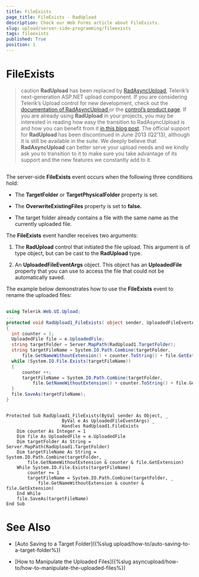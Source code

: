 ```yaml
---
title: FileExists
page_title: FileExists - RadUpload
description: Check our Web Forms article about FileExists.
slug: upload/server-side-programming/fileexists
tags: fileexists
published: True
position: 1
---
```


# FileExists



>caution  **RadUpload** has been replaced by [RadAsyncUpload](https://demos.telerik.com/aspnet-ajax/asyncupload/examples/overview/defaultcs.aspx), Telerik’s next-generation ASP.NET upload component. If you are considering Telerik’s Upload control for new development, check out the [documentation of RadAsyncUpload ](https://www.telerik.com/help/aspnet-ajax/asyncupload-overview.html) or the [control’s product page](https://www.telerik.com/products/aspnet-ajax/asyncupload.aspx). If you are already using **RadUpload** in your projects, you may be interested in reading how easy the transition to RadAsyncUpload is and how you can benefit from it [in this blog post](https://blogs.telerik.com/blogs/12-12-05/the-case-of-telerik-s-new-old-asp.net-ajax-upload-control-radasyncupload). The official support for **RadUpload** has been discontinued in June 2013 (Q2’13), although it is still be available in the suite. We deeply believe that **RadAsyncUpload** can better serve your upload needs and we kindly ask you to transition to it to make sure you take advantage of its support and the new features we constantly add to it.
>


## 

The server-side **FileExists** event occurs when the following three conditions hold:

* The **TargetFolder** or **TargetPhysicalFolder** property is set.

* The **OverwriteExistingFiles** property is set to **false.**

* The target folder already contains a file with the same name as the currently uploaded file.

The **FileExists** event handler receives two arguments:

1. The **RadUpload** control that initiated the file upload. This argument is of type object, but can be cast to the **RadUpload** type.

1. An **UploadedFileEventArgs** object. This object has an **UploadedFile** property that you can use to access the file that could not be automatically saved.

The example below demonstrates how to use the **FileExists** event to rename the uploaded files:





````C#
	     
using Telerik.Web.UI.Upload;
...
protected void RadUpload1_FileExists( object sender, UploadedFileEventArgs e)
{
  int counter = 1;
  UploadedFile file = e.UploadedFile;
  string targetFolder = Server.MapPath(RadUpload1.TargetFolder);
  string targetFileName = System.IO.Path.Combine(targetFolder,
      file.GetNameWithoutExtension() + counter.ToString() + file.GetExtension());
  while (System.IO.File.Exists(targetFileName))
  {
      counter ++;
      targetFileName = System.IO.Path.Combine(targetFolder,
          file.GetNameWithoutExtension() + counter.ToString() + file.GetExtension());
  }
  file.SaveAs(targetFileName);
} 
````
````VB.NET
	     
Protected Sub RadUpload1_FileExists(ByVal sender As Object, _
                     ByVal e As UploadedFileEventArgs) _
                     Handles RadUpload1.FileExists
    Dim counter As Integer = 1
    Dim file As UploadedFile = e.UploadedFile
    Dim targetFolder As String = Server.MapPath(RadUpload1.TargetFolder)
    Dim targetFileName As String = System.IO.Path.Combine(targetFolder, _
        file.GetNameWithoutExtension & counter & file.GetExtension)
    While System.IO.File.Exists(targetFileName)
        counter += 1
        targetFileName = System.IO.Path.Combine(targetFolder, _
            file.GetNameWithoutExtension & counter & file.GetExtension)
    End While
    file.SaveAs(targetFileName)
End Sub
````


# See Also

 * [Auto Saving to a Target Folder]({%slug upload/how-to/auto-saving-to-a-target-folder%})
 
 * [How to Manipulate the Uploaded Files]({%slug asyncupload/how-to/how-to-manipulate-the-uploaded-files%})
